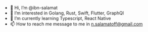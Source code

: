 - 👋 Hi, I’m @ibn-salamat
- 👀 I’m interested in Golang, Rust, Swift, Flutter, GraphQl
- 🌱 I’m currently learning Typescript, React Native
- 📫 How to reach me message to me in n.salamatoff@gmail.com

<!---
ibn-salamat/ibn-salamat is a ✨ special ✨ repository because its `README.md` (this file) appears on your GitHub profile.
You can click the Preview link to take a look at your changes.
--->
